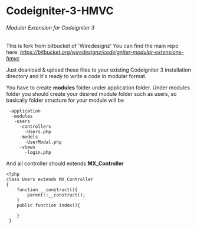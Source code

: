 # Codeigniter-3-HMVC
###### Modular Extension for Codeigniter 3

This is fork from bitbucket of 'Wiredesignz' 
You can find the main repo here:
*https://bitbucket.org/wiredesignz/codeigniter-modular-extensions-hmvc*

Just doanload & upload these files to your existing Codeigniter 3 installation directory and it's ready to write a code in modular format.

You have to create **modules** folder under application folder.
Under modules folder you should create your desired module folder such as users, so basically folder structure for your module will be

```
 -application
  -modules
   -users
     -controllers
       -Users.php
     -models
       -UserModal.php
     -views
       -login.php
```
 
And all controller should extends **MX_Controller**
```
<?php
class Users extends MX_Controller
{
	function __construct(){
		parent::__construct();
	}
    public function index(){
      
    }
 }
  
```
